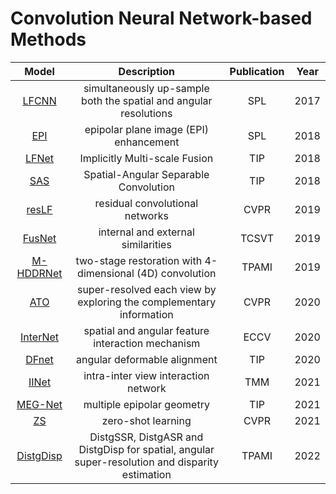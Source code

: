 # Convolution Neural Network-based Methods
Model | Description | Publication | Year
:-:|:-:|:-:|:-:
[LFCNN](https://ieeexplore.ieee.org/abstract/document/7856946)|simultaneously up-sample both the spatial and angular resolutions|SPL|2017
[EPI](https://ieeexplore.ieee.org/abstract/document/8411485)|epipolar plane image (EPI) enhancement|SPL|2018
[LFNet](https://ieeexplore.ieee.org/abstract/document/8356655)|Implicitly Multi-scale Fusion|TIP|2018
[SAS](https://ieeexplore.ieee.org/abstract/document/8561240)|Spatial-Angular Separable Convolution|TIP|2018
[resLF](https://openaccess.thecvf.com/content_CVPR_2019/papers/Zhang_Residual_Networks_for_Light_Field_Image_Super-Resolution_CVPR_2019_paper.pdf)|residual convolutional networks|CVPR|2019
[FusNet](https://ieeexplore.ieee.org/abstract/document/8733069)|internal and external similarities|TCSVT|2019
[M-HDDRNet](https://ieeexplore.ieee.org/abstract/document/8854138)|two-stage restoration with 4-dimensional (4D) convolution|TPAMI|2019
[ATO](https://openaccess.thecvf.com/content_CVPR_2020/papers/Jin_Light_Field_Spatial_Super-Resolution_via_Deep_Combinatorial_Geometry_Embedding_and_CVPR_2020_paper.pdf)|super-resolved each view by exploring the complementary information|CVPR|2020
[InterNet](https://link.springer.com/content/pdf/10.1007/978-3-030-58592-1_18.pdf)|spatial and angular feature interaction mechanism|ECCV|2020
[DFnet](https://ieeexplore.ieee.org/abstract/document/9286855)|angular deformable alignment|TIP|2020
[IINet](https://ieeexplore.ieee.org/abstract/document/9599365)|intra-inter view interaction network|TMM|2021
[MEG-Net](https://ieeexplore.ieee.org/abstract/document/9465683)|multiple epipolar geometry|TIP|2021
[ZS](https://openaccess.thecvf.com/content/CVPR2021/papers/Cheng_Light_Field_Super-Resolution_With_Zero-Shot_Learning_CVPR_2021_paper.pdf)|zero-shot learning|CVPR|2021
[DistgDisp](https://ieeexplore.ieee.org/abstract/document/9716806)|DistgSSR, DistgASR and DistgDisp for spatial, angular super-resolution and disparity estimation|TPAMI|2022
